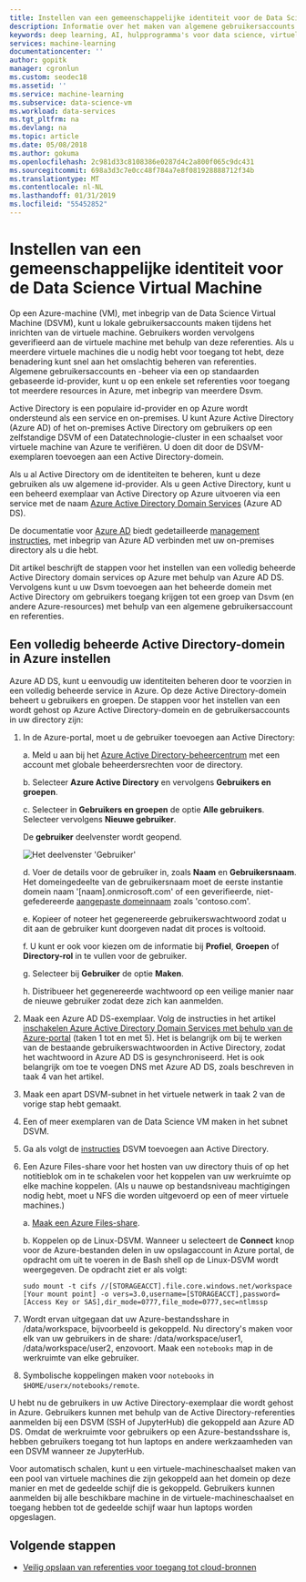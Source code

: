 ```yaml
---
title: Instellen van een gemeenschappelijke identiteit voor de Data Science Virtual Machine - Azure | Microsoft Docs
description: Informatie over het maken van algemene gebruikersaccounts die kunnen worden gebruikt voor meerdere virtuele Machines voor Datatechnologie. U kunt Azure Active Directory of een on-premises Active Directory gebruiken voor verificatie van gebruikers aan de Data Science Virtual Machine.
keywords: deep learning, AI, hulpprogramma's voor data science, virtuele machine voor datatechnologie, georuimtelijke analyses, team data science process
services: machine-learning
documentationcenter: ''
author: gopitk
manager: cgronlun
ms.custom: seodec18
ms.assetid: ''
ms.service: machine-learning
ms.subservice: data-science-vm
ms.workload: data-services
ms.tgt_pltfrm: na
ms.devlang: na
ms.topic: article
ms.date: 05/08/2018
ms.author: gokuma
ms.openlocfilehash: 2c981d33c8108386e0287d4c2a800f065c9dc431
ms.sourcegitcommit: 698a3d3c7e0cc48f784a7e8f081928888712f34b
ms.translationtype: MT
ms.contentlocale: nl-NL
ms.lasthandoff: 01/31/2019
ms.locfileid: "55452852"
---
```

# <a name="set-up-a-common-identity-on-the-data-science-virtual-machine"></a>Instellen van een gemeenschappelijke identiteit voor de Data Science Virtual Machine

Op een Azure-machine (VM), met inbegrip van de Data Science Virtual Machine (DSVM), kunt u lokale gebruikersaccounts maken tijdens het inrichten van de virtuele machine. Gebruikers worden vervolgens geverifieerd aan de virtuele machine met behulp van deze referenties. Als u meerdere virtuele machines die u nodig hebt voor toegang tot hebt, deze benadering kunt snel aan het omslachtig beheren van referenties. Algemene gebruikersaccounts en -beheer via een op standaarden gebaseerde id-provider, kunt u op een enkele set referenties voor toegang tot meerdere resources in Azure, met inbegrip van meerdere Dsvm. 

Active Directory is een populaire id-provider en op Azure wordt ondersteund als een service en on-premises. U kunt Azure Active Directory (Azure AD) of het on-premises Active Directory om gebruikers op een zelfstandige DSVM of een Datatechnologie-cluster in een schaalset voor virtuele machine van Azure te verifiëren. U doen dit door de DSVM-exemplaren toevoegen aan een Active Directory-domein. 

Als u al Active Directory om de identiteiten te beheren, kunt u deze gebruiken als uw algemene id-provider. Als u geen Active Directory, kunt u een beheerd exemplaar van Active Directory op Azure uitvoeren via een service met de naam [Azure Active Directory Domain Services](https://docs.microsoft.com/azure/active-directory-domain-services/) (Azure AD DS). 

De documentatie voor [Azure AD](https://docs.microsoft.com/azure/active-directory/) biedt gedetailleerde [management instructies](https://docs.microsoft.com/azure/active-directory/choose-hybrid-identity-solution#synchronized-identity), met inbegrip van Azure AD verbinden met uw on-premises directory als u die hebt. 

Dit artikel beschrijft de stappen voor het instellen van een volledig beheerde Active Directory domain services op Azure met behulp van Azure AD DS. Vervolgens kunt u uw Dsvm toevoegen aan het beheerde domein met Active Directory om gebruikers toegang krijgen tot een groep van Dsvm (en andere Azure-resources) met behulp van een algemene gebruikersaccount en referenties. 

## <a name="set-up-a-fully-managed-active-directory-domain-on-azure"></a>Een volledig beheerde Active Directory-domein in Azure instellen

Azure AD DS, kunt u eenvoudig uw identiteiten beheren door te voorzien in een volledig beheerde service in Azure. Op deze Active Directory-domein beheert u gebruikers en groepen. De stappen voor het instellen van een wordt gehost op Azure Active Directory-domein en de gebruikersaccounts in uw directory zijn:

1. In de Azure-portal, moet u de gebruiker toevoegen aan Active Directory: 

   a. Meld u aan bij het [Azure Active Directory-beheercentrum](https://aad.portal.azure.com) met een account met globale beheerdersrechten voor de directory.
    
   b. Selecteer **Azure Active Directory** en vervolgens **Gebruikers en groepen**.
    
   c. Selecteer in **Gebruikers en groepen** de optie **Alle gebruikers**. Selecteer vervolgens **Nieuwe gebruiker**.
   
      De **gebruiker** deelvenster wordt geopend.
      
      ![Het deelvenster 'Gebruiker'](./media/add-user.png)
    
   d. Voer de details voor de gebruiker in, zoals **Naam** en **Gebruikersnaam**. Het domeingedeelte van de gebruikersnaam moet de eerste instantie domein naam '[naam].onmicrosoft.com' of een geverifieerde, niet-gefedereerde [aangepaste domeinnaam](../../active-directory/add-custom-domain.md) zoals 'contoso.com'.
    
   e. Kopieer of noteer het gegenereerde gebruikerswachtwoord zodat u dit aan de gebruiker kunt doorgeven nadat dit proces is voltooid.
    
   f. U kunt er ook voor kiezen om de informatie bij **Profiel**, **Groepen** of **Directory-rol** in te vullen voor de gebruiker. 
    
   g. Selecteer bij **Gebruiker** de optie **Maken**.
    
   h. Distribueer het gegenereerde wachtwoord op een veilige manier naar de nieuwe gebruiker zodat deze zich kan aanmelden.

1. Maak een Azure AD DS-exemplaar. Volg de instructies in het artikel [inschakelen Azure Active Directory Domain Services met behulp van de Azure-portal](https://docs.microsoft.com/azure/active-directory-domain-services/active-directory-ds-getting-started) (taken 1 tot en met 5). Het is belangrijk om bij te werken van de bestaande gebruikerswachtwoorden in Active Directory, zodat het wachtwoord in Azure AD DS is gesynchroniseerd. Het is ook belangrijk om toe te voegen DNS met Azure AD DS, zoals beschreven in taak 4 van het artikel. 

1. Maak een apart DSVM-subnet in het virtuele netwerk in taak 2 van de vorige stap hebt gemaakt.
1. Een of meer exemplaren van de Data Science VM maken in het subnet DSVM. 
1. Ga als volgt de [instructies](https://docs.microsoft.com/azure/active-directory-domain-services/active-directory-ds-join-ubuntu-linux-vm ) DSVM toevoegen aan Active Directory. 
1. Een Azure Files-share voor het hosten van uw directory thuis of op het notitieblok om in te schakelen voor het koppelen van uw werkruimte op elke machine koppelen. (Als u nauwe op bestandsniveau machtigingen nodig hebt, moet u NFS die worden uitgevoerd op een of meer virtuele machines.)

   a. [Maak een Azure Files-share](../../storage/files/storage-how-to-create-file-share.md).
    
   b. Koppelen op de Linux-DSVM. Wanneer u selecteert de **Connect** knop voor de Azure-bestanden delen in uw opslagaccount in Azure portal, de opdracht om uit te voeren in de Bash shell op de Linux-DSVM wordt weergegeven. De opdracht ziet er als volgt:
   
   ```
   sudo mount -t cifs //[STORAGEACCT].file.core.windows.net/workspace [Your mount point] -o vers=3.0,username=[STORAGEACCT],password=[Access Key or SAS],dir_mode=0777,file_mode=0777,sec=ntlmssp
   ```
1. Wordt ervan uitgegaan dat uw Azure-bestandsshare in /data/workspace, bijvoorbeeld is gekoppeld. Nu directory's maken voor elk van uw gebruikers in de share: /data/workspace/user1, /data/workspace/user2, enzovoort. Maak een `notebooks` map in de werkruimte van elke gebruiker. 
1. Symbolische koppelingen maken voor `notebooks` in `$HOME/userx/notebooks/remote`.   

U hebt nu de gebruikers in uw Active Directory-exemplaar die wordt gehost in Azure. Gebruikers kunnen met behulp van de Active Directory-referenties aanmelden bij een DSVM (SSH of JupyterHub) die gekoppeld aan Azure AD DS. Omdat de werkruimte voor gebruikers op een Azure-bestandsshare is, hebben gebruikers toegang tot hun laptops en andere werkzaamheden van een DSVM wanneer ze JupyterHub. 

Voor automatisch schalen, kunt u een virtuele-machineschaalset maken van een pool van virtuele machines die zijn gekoppeld aan het domein op deze manier en met de gedeelde schijf die is gekoppeld. Gebruikers kunnen aanmelden bij alle beschikbare machine in de virtuele-machineschaalset en toegang hebben tot de gedeelde schijf waar hun laptops worden opgeslagen. 

## <a name="next-steps"></a>Volgende stappen

* [Veilig opslaan van referenties voor toegang tot cloud-bronnen](dsvm-secure-access-keys.md)



